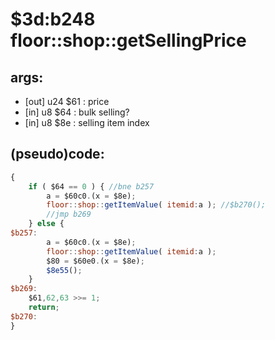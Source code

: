﻿
# $3d:b248 floor::shop::getSellingPrice


## args:
+	[out] u24 $61 : price
+	[in] u8 $64 : bulk selling?
+	[in] u8 $8e : selling item index
## (pseudo)code:
```js
{
	if ( $64 == 0 ) { //bne b257
		a = $60c0.(x = $8e);
		floor::shop::getItemValue( itemid:a ); //$b270();
		//jmp b269
	} else {
$b257:
		a = $60c0.(x = $8e);
		floor::shop::getItemValue( itemid:a );
		$80 = $60e0.(x = $8e);
		$8e55();
	}
$b269:
	$61,62,63 >>= 1;
	return;
$b270:
}
```



